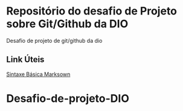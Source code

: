 # Repositório do desafio de Projeto sobre Git/Github da DIO

Desafio de projeto de git/github da dio

## Link Úteis
[Sintaxe Básica Marksown](https://www.markdownguide.org/basic-syntax/)
# Desafio-de-projeto-DIO

